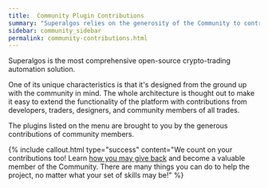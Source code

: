 ```yaml
---
title:  Community Plugin Contributions
summary: "Superalgos relies on the generosity of the Community to contribute trading systems, data mines, and indicators."
sidebar: community_sidebar
permalink: community-contributions.html
---
```


Superalgos is the most comprehensive open-source crypto-trading automation solution.

One of its unique characteristics is that it's designed from the ground up with the community in mind. The whole architecture is thought out to make it easy to extend the functionality of the platform with contributions from developers, traders, designers, and community members of all trades.

The plugins listed on the menu are brought to you by the generous contributions of community members.

{% include callout.html type="success" content="We count on your contributions too! Learn [how you may give back](contributing-to-superalgos.html) and become a valuable member of the Community. There are many things you can do to help the project, no matter what your set of skills may be!" %}